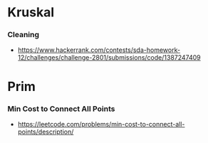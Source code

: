 # Kruskal
### Cleaning
* https://www.hackerrank.com/contests/sda-homework-12/challenges/challenge-2801/submissions/code/1387247409

# Prim
### Min Cost to Connect All Points
* https://leetcode.com/problems/min-cost-to-connect-all-points/description/
